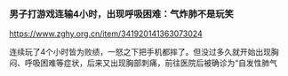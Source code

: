 ### 男子打游戏连输4小时，出现呼吸困难：气炸肺不是玩笑
https://www.zghy.org.cn/item/341920141363073024

连续玩了4个小时皆为败绩，一怒之下把手机都摔了。但没过多久就开始出现胸闷、呼吸困难等症状，后来又出现胸部刺痛，前往医院后被确诊为“自发性肺气
